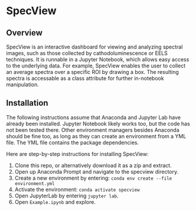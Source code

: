 # SpecView

## Overview
SpecView is an interactive dashboard for viewing and analyzing spectral images, such as those collected by cathodoluminescence or EELS techniques. It is runnable in a Jupyter Notebook, which allows easy access to the underlying data. For example, SpecView enables the user to collect an average spectra over a specific ROI by drawing a box. The resulting spectra is accessable as a class attribute for further in-notebook manipulation.

## Installation
The following instructions assume that Anaconda and Jupyter Lab have already been installed. Jupyter Notebook likely works too, but the code has not been tested there. Other environment managers besides Anaconda should be fine too, as long as they can create an environment from a YML file. The YML file contains the package dependencies.

Here are step-by-step instructions for installing SpecView:

1. Clone this repo, or alternatively download it as a zip and extract.
2. Open up Anaconda Prompt and navigate to the specview directory.
3. Create a new environment by entering: `conda env create --file environment.yml`
4. Activate the environment: `conda activate specview`
5. Open JupyterLab by entering `jupyter lab`.
6. Open `Example.ipynb` and explore.


